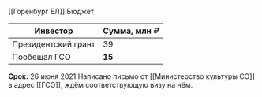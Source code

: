  [[Горенбург ЕЛ]]
Бюджет

Инвестор|Сумма, млн ₽
-|-
Президентский грант|39
Пообещал ГСО|**15**

**Срок:** 26 июня 2021
Написано письмо от [[Министерство культуры СО]] в адрес [[ГСО]], ждём соответствующую визу на нём.
